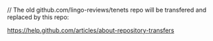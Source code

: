 // The old github.com/lingo-reviews/tenets repo will be transfered and replaced by this repo:

https://help.github.com/articles/about-repository-transfers